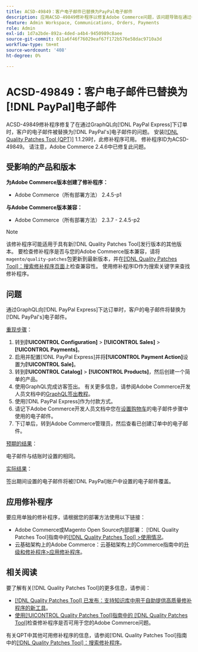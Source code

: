 ```yaml
---
title: ACSD-49849：客户电子邮件已替换为PayPal电子邮件
description: 应用ACSD-49849修补程序以修复Adobe Commerce问题，该问题导致在通过GraphQL向PayPal Express下订单时，客户电子邮件被替换为PayPal电子邮件。
feature: Admin Workspace, Communications, Orders, Payments
role: Admin
exl-id: 1d7a2bde-892a-4ded-a4b4-9450989c8aee
source-git-commit: 011a6f46f76029eaf67f172b576e58dac9710a3d
workflow-type: tm+mt
source-wordcount: '408'
ht-degree: 0%

---
```


# ACSD-49849：客户电子邮件已替换为[!DNL PayPal]电子邮件

ACSD-49849修补程序修复了在通过GraphQL向[!DNL PayPal Express]下订单时，客户的电子邮件被替换为[!DNL PayPal's]电子邮件的问题。 安装[[!DNL Quality Patches Tool (QPT)]](https://experienceleague.adobe.com/zh-hans/docs/commerce-operations/tools/quality-patches-tool/quality-patches-tool-to-self-serve-quality-patches) 1.1.29时，此修补程序可用。 修补程序ID为ACSD-49849。 请注意，Adobe Commerce 2.4.6中已修复此问题。

## 受影响的产品和版本

**为Adobe Commerce版本创建了修补程序：**

* Adobe Commerce（所有部署方法） 2.4.5-p1

**与Adobe Commerce版本兼容：**

* Adobe Commerce（所有部署方法） 2.3.7 - 2.4.5-p2

>[!NOTE]
>
>该修补程序可能适用于具有新[!DNL Quality Patches Tool]发行版本的其他版本。 要检查修补程序是否与您的Adobe Commerce版本兼容，请将`magento/quality-patches`包更新到最新版本，并在[[!DNL Quality Patches Tool]：搜索修补程序页面](https://experienceleague.adobe.com/tools/commerce-quality-patches/index.html?lang=zh-Hans)上检查兼容性。 使用修补程序ID作为搜索关键字来查找修补程序。

## 问题

通过GraphQL向[!DNL PayPal Express]下达订单时，客户的电子邮件将替换为[!DNL PayPal's]电子邮件。

<u>重现步骤</u>：

1. 转到&#x200B;**[!UICONTROL Configuration]** > **[!UICONTROL Sales]** > **[!UICONTROL Payments]**。
1. 启用并配置[!DNL PayPal Express]并将&#x200B;**[!UICONTROL Payment Action]**&#x200B;设置为&#x200B;**[!UICONTROL Sale]**。
1. 转到&#x200B;**[!UICONTROL Catalog]** > **[!UICONTROL Products]**，然后创建一个简单的产品。
1. 使用GraphQL完成访客签出。 有关更多信息，请参阅Adobe Commerce开发人员文档中的[GraphQL签出教程](https://developer.adobe.com/commerce/webapi/graphql/tutorials/checkout/)。
1. 使用[!DNL PayPal Express]作为付款方式。
1. 请记下Adobe Commerce开发人员文档中您在[设置购物车](https://developer.adobe.com/commerce/webapi/graphql/tutorials/checkout/set-email-address/)的电子邮件步骤中使用的电子邮件。
1. 下订单后，转到Adobe Commerce管理员，然后查看已创建订单中的电子邮件。

<u>预期的结果</u>：

电子邮件与结账时设置的相同。

<u>实际结果</u>：

签出期间设置的电子邮件将被[!DNL PayPal]帐户中设置的电子邮件覆盖。

## 应用修补程序

要应用单独的修补程序，请根据您的部署方法使用以下链接：

* Adobe Commerce或Magento Open Source内部部署： [!DNL Quality Patches Tool]指南中的[[!DNL Quality Patches Tool] >使用情况](/help/tools/quality-patches-tool/usage.md)。
* 云基础架构上的Adobe Commerce：云基础架构上的Commerce指南中的[升级和修补程序>应用修补程序](https://experienceleague.adobe.com/docs/commerce-cloud-service/user-guide/develop/upgrade/apply-patches.html?lang=zh-Hans)。

## 相关阅读

要了解有关[!DNL Quality Patches Tool]的更多信息，请参阅：

* [[!DNL Quality Patches Tool] 已发布：支持知识库中用于自助提供高质量修补程序的新工具](https://experienceleague.adobe.com/zh-hans/docs/commerce-operations/tools/quality-patches-tool/quality-patches-tool-to-self-serve-quality-patches)。
* [使用[!UICONTROL Quality Patches Tool]指南中的 [!DNL Quality Patches Tool]](/help/tools/quality-patches-tool/patches-available-in-qpt/check-patch-for-magento-issue-with-magento-quality-patches.md)检查修补程序是否可用于您的Adobe Commerce问题。


有关QPT中其他可用修补程序的信息，请参阅[!DNL Quality Patches Tool]指南中的[[!DNL Quality Patches Tool]：搜索修补程序](https://experienceleague.adobe.com/tools/commerce-quality-patches/index.html?lang=zh-Hans)。
